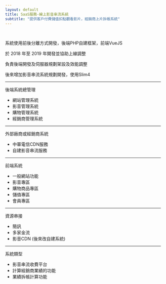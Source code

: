 ```yaml
---
layout: default
title: SaaS服務-線上影音串流系統
subtitle: "提供客戶付費儲值扣點觀看影片，經銷商上片拆帳系統"
---
```


<br>

系統使用前後分離方式開發，後端PHP自建框架，前端VueJS

於 2018 年至 2019 年開發並協助上線調整

負責後端開發及伺服器規劃架設及效能調整

後來增加影音串流系統規劃開發，使用Slim4

---

後端系統總管理
* 網站管理系統
* 影音管理系統
* 購物管理系統
* 經銷商管理系統

---

外部廠商或經銷商系統
* 中華電信CDN服務
* 自建影音串流服務

---

前端系統
* 一般網站功能
* 影音專區
* 購物商品專區
* 儲值專區
* 會員專區

---

資源串接
* 簡訊
* 多家金流
* 影音CDN (後來改自建系統)

---

系統類型

* 影音串流收費平台
* 計算經銷商業績的功能
* 業績拆帳計算功能